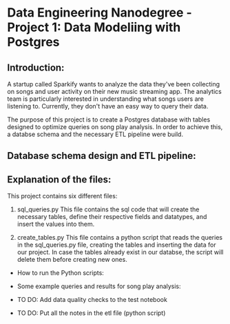 # Data Engineering Nanodegree - Project 1: Data Modeliing with Postgres

## Introduction: 

A startup called Sparkify wants to analyze the data they've been collecting on songs and user activity on their new music streaming app. The analytics team is particularly interested in understanding what songs users are listening to. Currently, they don't have an easy way to query their data. 

The purpose of this project is to create a Postgres database with tables designed to optimize queries on song play analysis. In order to achieve this, a databse schema and the necessary ETL pipeline were build.


## Database schema design and ETL pipeline:



## Explanation of the files:

This project contains six different files:

1. sql_queries.py
This file contains the sql code that will create the necessary tables, define their respective fields and datatypes, and insert the values into them.  

2. create_tables.py
This file contains a python script that reads the queries in the sql_queries.py file, creating the tables and inserting the data for our project. In case the tables already exist in our databse, the script will delete them before creating new ones. 



* How to run the Python scripts:



* Some example queries and results for song play analysis:



* TO DO: Add data quality checks to the test notebook

* TO DO: Put all the notes in the etl file (python script)